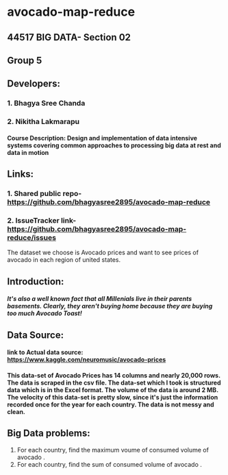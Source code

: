 # avocado-map-reduce
## 44517 BIG DATA- Section 02
## Group 5
## Developers: 
### 1. Bhagya Sree Chanda
### 2. Nikitha Lakmarapu
#### Course Description: Design and implementation of data intensive systems covering common approaches to processing big data at rest and data in motion

## Links:
### 1. Shared public repo- https://github.com/bhagyasree2895/avocado-map-reduce
### 2. IssueTracker link- https://github.com/bhagyasree2895/avocado-map-reduce/issues
The dataset we choose is Avocado prices and want to see prices of avocado in each region of united states.

## Introduction: 
##### It's also a well known fact that all Millenials live in their parents basements. Clearly, they aren't buying home because they are buying too much Avocado Toast!

## Data Source:
#### link to Actual data source: https://www.kaggle.com/neuromusic/avocado-prices
#### This data-set of Avocado Prices has 14 columns and nearly 20,000 rows. The data is scraped in the csv file. The data-set which I took is structured data which is in the Excel format. The volume of the data is around 2 MB. The velocity of this data-set is pretty slow, since it's just the information recorded once for the year for each country. The data is not messy and  clean.

## Big Data problems:
1. For each country, find the maximum voume of consumed volume of avocado .
2. For each country, find the sum of consumed volume of avocado .

